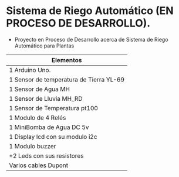 # Sistema de Riego Automático (EN PROCESO DE DESARROLLO).
* Proyecto en Proceso de Desarrollo acerca de Sistema de Riego Automático para Plantas


| **Elementos** | 
| ------------- | 
| 1 Arduino Uno. |
| 1 Sensor de temperatura de Tierra YL-69 |
| 1 Sensor de Agua MH |
| 1 Sensor de Lluvia MH_RD |
| 1 Sensor de Temperatura pt100 |
| 1 Modulo de 4 Relés |
| 1 MiniBomba de Agua DC 5v |
| 1 Display lcd con su modulo i2c |
| 1 Modulo buzzer |
| +2 Leds con sus resistores |
| Varios cables Dupont  |


